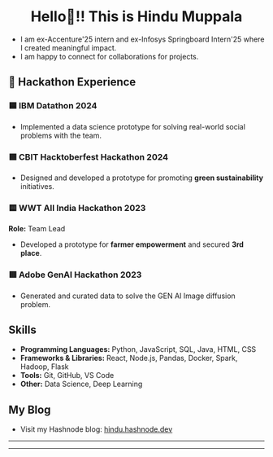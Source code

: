 <h1 align="center">Hello👋!! This is Hindu Muppala</h1>

- I am ex-Accenture'25 intern and ex-Infosys Springboard Intern'25 where I created meaningful impact.
- I am happy to connect for collaborations for projects.

## 🚀 Hackathon Experience  

### 🟦 IBM Datathon 2024  

- Implemented a data science prototype for solving real-world social problems with the team.

### 🟩 CBIT Hacktoberfest Hackathon 2024  

- Designed and developed a prototype for promoting **green sustainability** initiatives.  

### 🟨 WWT All India Hackathon 2023
**Role:** Team Lead  
- Developed a prototype for **farmer empowerment** and secured **3rd place**.  

### 🟥 Adobe GenAI Hackathon 2023
 
- Generated and curated data to solve the GEN AI Image diffusion problem. 

## Skills

- **Programming Languages:** Python, JavaScript, SQL, Java, HTML, CSS
- **Frameworks & Libraries:** React, Node.js, Pandas, Docker, Spark, Hadoop, Flask
- **Tools:** Git, GitHub, VS Code
- **Other:** Data Science, Deep Learning


##  My Blog  
- Visit my Hashnode blog: [hindu.hashnode.dev](https://hindu.hashnode.dev/)

---




---
